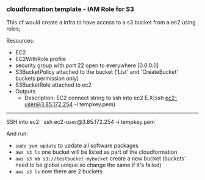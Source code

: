 ### cloudformation template  - IAM Role for S3

This cf would create a infra to have access to a s3 bucket from a ec2 using roles;

Resources:
- EC2
- EC2WithRole profile 
- security group with port 22 open to everywhere [0.0.0.0]
- S3BucketPolicy attached to the bucket ('List' and 'CreateBucket' buckets permission only)
- S3BucketRole attached to ec2
- Outputs
     - Description: EC2 connect string to ssh into ec2 E.X(ssh ec2-user@3.85.172.254 -i tempkey.pem)


<hr> 
SSH into ec2: `ssh ec2-user@3.85.172.254 -i tempkey.pem`

And run:
- `sudo yum update` to update all software packages
- `aws s3 ls` one bucket will be listed as part of the cloudformation
- `aws s3 mb s3://testbucket-mybucket` create a new bucket (buckets' need to be global unique so change the same if it's failed)
- `aws s3 ls` now there are 2 buckets
